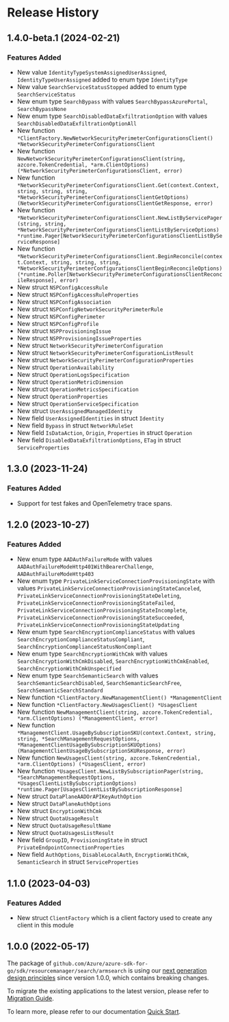 # Release History

## 1.4.0-beta.1 (2024-02-21)
### Features Added

- New value `IdentityTypeSystemAssignedUserAssigned`, `IdentityTypeUserAssigned` added to enum type `IdentityType`
- New value `SearchServiceStatusStopped` added to enum type `SearchServiceStatus`
- New enum type `SearchBypass` with values `SearchBypassAzurePortal`, `SearchBypassNone`
- New enum type `SearchDisabledDataExfiltrationOption` with values `SearchDisabledDataExfiltrationOptionAll`
- New function `*ClientFactory.NewNetworkSecurityPerimeterConfigurationsClient() *NetworkSecurityPerimeterConfigurationsClient`
- New function `NewNetworkSecurityPerimeterConfigurationsClient(string, azcore.TokenCredential, *arm.ClientOptions) (*NetworkSecurityPerimeterConfigurationsClient, error)`
- New function `*NetworkSecurityPerimeterConfigurationsClient.Get(context.Context, string, string, string, *NetworkSecurityPerimeterConfigurationsClientGetOptions) (NetworkSecurityPerimeterConfigurationsClientGetResponse, error)`
- New function `*NetworkSecurityPerimeterConfigurationsClient.NewListByServicePager(string, string, *NetworkSecurityPerimeterConfigurationsClientListByServiceOptions) *runtime.Pager[NetworkSecurityPerimeterConfigurationsClientListByServiceResponse]`
- New function `*NetworkSecurityPerimeterConfigurationsClient.BeginReconcile(context.Context, string, string, string, *NetworkSecurityPerimeterConfigurationsClientBeginReconcileOptions) (*runtime.Poller[NetworkSecurityPerimeterConfigurationsClientReconcileResponse], error)`
- New struct `NSPConfigAccessRule`
- New struct `NSPConfigAccessRuleProperties`
- New struct `NSPConfigAssociation`
- New struct `NSPConfigNetworkSecurityPerimeterRule`
- New struct `NSPConfigPerimeter`
- New struct `NSPConfigProfile`
- New struct `NSPProvisioningIssue`
- New struct `NSPProvisioningIssueProperties`
- New struct `NetworkSecurityPerimeterConfiguration`
- New struct `NetworkSecurityPerimeterConfigurationListResult`
- New struct `NetworkSecurityPerimeterConfigurationProperties`
- New struct `OperationAvailability`
- New struct `OperationLogsSpecification`
- New struct `OperationMetricDimension`
- New struct `OperationMetricsSpecification`
- New struct `OperationProperties`
- New struct `OperationServiceSpecification`
- New struct `UserAssignedManagedIdentity`
- New field `UserAssignedIdentities` in struct `Identity`
- New field `Bypass` in struct `NetworkRuleSet`
- New field `IsDataAction`, `Origin`, `Properties` in struct `Operation`
- New field `DisabledDataExfiltrationOptions`, `ETag` in struct `ServiceProperties`


## 1.3.0 (2023-11-24)
### Features Added

- Support for test fakes and OpenTelemetry trace spans.


## 1.2.0 (2023-10-27)
### Features Added

- New enum type `AADAuthFailureMode` with values `AADAuthFailureModeHttp401WithBearerChallenge`, `AADAuthFailureModeHttp403`
- New enum type `PrivateLinkServiceConnectionProvisioningState` with values `PrivateLinkServiceConnectionProvisioningStateCanceled`, `PrivateLinkServiceConnectionProvisioningStateDeleting`, `PrivateLinkServiceConnectionProvisioningStateFailed`, `PrivateLinkServiceConnectionProvisioningStateIncomplete`, `PrivateLinkServiceConnectionProvisioningStateSucceeded`, `PrivateLinkServiceConnectionProvisioningStateUpdating`
- New enum type `SearchEncryptionComplianceStatus` with values `SearchEncryptionComplianceStatusCompliant`, `SearchEncryptionComplianceStatusNonCompliant`
- New enum type `SearchEncryptionWithCmk` with values `SearchEncryptionWithCmkDisabled`, `SearchEncryptionWithCmkEnabled`, `SearchEncryptionWithCmkUnspecified`
- New enum type `SearchSemanticSearch` with values `SearchSemanticSearchDisabled`, `SearchSemanticSearchFree`, `SearchSemanticSearchStandard`
- New function `*ClientFactory.NewManagementClient() *ManagementClient`
- New function `*ClientFactory.NewUsagesClient() *UsagesClient`
- New function `NewManagementClient(string, azcore.TokenCredential, *arm.ClientOptions) (*ManagementClient, error)`
- New function `*ManagementClient.UsageBySubscriptionSKU(context.Context, string, string, *SearchManagementRequestOptions, *ManagementClientUsageBySubscriptionSKUOptions) (ManagementClientUsageBySubscriptionSKUResponse, error)`
- New function `NewUsagesClient(string, azcore.TokenCredential, *arm.ClientOptions) (*UsagesClient, error)`
- New function `*UsagesClient.NewListBySubscriptionPager(string, *SearchManagementRequestOptions, *UsagesClientListBySubscriptionOptions) *runtime.Pager[UsagesClientListBySubscriptionResponse]`
- New struct `DataPlaneAADOrAPIKeyAuthOption`
- New struct `DataPlaneAuthOptions`
- New struct `EncryptionWithCmk`
- New struct `QuotaUsageResult`
- New struct `QuotaUsageResultName`
- New struct `QuotaUsagesListResult`
- New field `GroupID`, `ProvisioningState` in struct `PrivateEndpointConnectionProperties`
- New field `AuthOptions`, `DisableLocalAuth`, `EncryptionWithCmk`, `SemanticSearch` in struct `ServiceProperties`


## 1.1.0 (2023-04-03)
### Features Added

- New struct `ClientFactory` which is a client factory used to create any client in this module


## 1.0.0 (2022-05-17)

The package of `github.com/Azure/azure-sdk-for-go/sdk/resourcemanager/search/armsearch` is using our [next generation design principles](https://azure.github.io/azure-sdk/general_introduction.html) since version 1.0.0, which contains breaking changes.

To migrate the existing applications to the latest version, please refer to [Migration Guide](https://aka.ms/azsdk/go/mgmt/migration).

To learn more, please refer to our documentation [Quick Start](https://aka.ms/azsdk/go/mgmt).